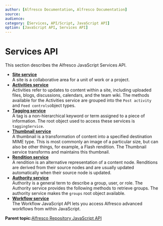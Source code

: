```yaml
---
author: [Alfresco Documentation, Alfresco Documentation]
source: 
audience: 
category: [Services, API/Script, JavaScript API]
option: [JavaScript API, Services API]
---
```


# Services API

This section describes the Alfresco JavaScript Services API.

-   **[Site service](../references/API-JS-SiteService.md)**  
A site is a collaborative area for a unit of work or a project.
-   **[Activities service](../references/API-JS-Activities.md)**  
Activities refer to updates to content within a site, including uploaded files, blogs, discussions, calendars, and the team wiki. The methods available for the Activities service are grouped into the `Post activity` and `Feed controls`object types.
-   **[Tagging service](../references/API-JS-TaggingService.md)**  
A tag is a non-hierarchical keyword or term assigned to a piece of information. The root object used to access these services is `taggingService`.
-   **[Thumbnail service](../references/API-JS-ThumbnailService.md)**  
A thumbnail is a transformation of content into a specified destination MIME type. This is most commonly an image of a particular size, but can also be other things, for example, a Flash rendition. The Thumbnail service transforms and maintains this thumbnail.
-   **[Rendition service](../references/API-JS-RenditionService.md)**  
A rendition is an alternative representation of a content node. Renditions are derived from their source nodes and are usually updated automatically when their source node is updated.
-   **[Authority service](../references/API-JS-AuthorityService.md)**  
Authority is a general term to describe a group, user, or role. The Authority service provides the following methods to retrieve groups. The authority service makes the `groups` root object available.
-   **[Workflow service](../references/API-JS-WorkflowService.md)**  
The Workflow JavaScript API lets you access Alfresco advanced workflows from within JavaScript.

**Parent topic:**[Alfresco Repository JavaScript API](../concepts/API-JS-intro.md)

